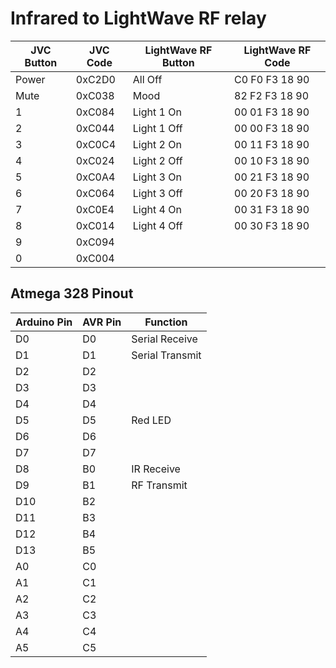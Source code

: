 Infrared to LightWave RF relay
==============================


| JVC Button | JVC Code | LightWave RF Button | LightWave RF Code |
|------------|----------|---------------------|-------------------|
| Power      | 0xC2D0   | All Off             | C0 F0 F3 18 90    |
| Mute       | 0xC038   | Mood                | 82 F2 F3 18 90    |
| 1          | 0xC084   | Light 1 On          | 00 01 F3 18 90    |
| 2          | 0xC044   | Light 1 Off         | 00 00 F3 18 90    |
| 3          | 0xC0C4   | Light 2 On          | 00 11 F3 18 90    |
| 4          | 0xC024   | Light 2 Off         | 00 10 F3 18 90    |
| 5          | 0xC0A4   | Light 3 On          | 00 21 F3 18 90    |
| 6          | 0xC064   | Light 3 Off         | 00 20 F3 18 90    |
| 7          | 0xC0E4   | Light 4 On          | 00 31 F3 18 90    |
| 8          | 0xC014   | Light 4 Off         | 00 30 F3 18 90    |
| 9          | 0xC094   |                     |                   |
| 0          | 0xC004   |                     |                   |



Atmega 328 Pinout
-----------------

| Arduino Pin | AVR Pin | Function        |
|-------------|---------|-----------------|
| D0          | D0      | Serial Receive  |
| D1          | D1      | Serial Transmit |
| D2          | D2      |                 |
| D3          | D3      |                 |
| D4          | D4      |                 |
| D5          | D5      | Red LED         |
| D6          | D6      |                 |
| D7          | D7      |                 |
| D8          | B0      | IR Receive      |
| D9          | B1      | RF Transmit     |
| D10         | B2      |                 |
| D11         | B3      |                 |
| D12         | B4      |                 |
| D13         | B5      |                 |
| A0          | C0      |                 |
| A1          | C1      |                 |
| A2          | C2      |                 |
| A3          | C3      |                 |
| A4          | C4      |                 |
| A5          | C5      |                 |

